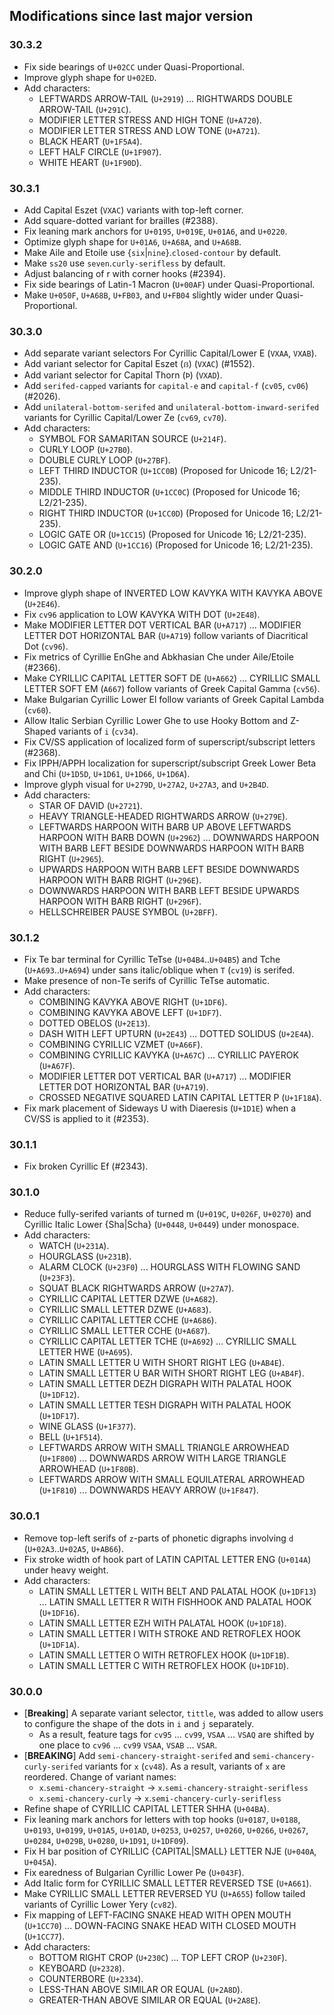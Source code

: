 ## Modifications since last major version

### 30.3.2

* Fix side bearings of `U+02CC` under Quasi-Proportional.
* Improve glyph shape for `U+02ED`.
* Add characters:
  - LEFTWARDS ARROW-TAIL (`U+2919`) ... RIGHTWARDS DOUBLE ARROW-TAIL (`U+291C`).
  - MODIFIER LETTER STRESS AND HIGH TONE (`U+A720`).
  - MODIFIER LETTER STRESS AND LOW TONE (`U+A721`).
  - BLACK HEART (`U+1F5A4`).
  - LEFT HALF CIRCLE (`U+1F907`).
  - WHITE HEART (`U+1F90D`).


### 30.3.1

* Add Capital Eszet (`VXAC`) variants with top-left corner.
* Add square-dotted variant for brailles (#2388).
* Fix leaning mark anchors for `U+0195`, `U+019E`, `U+01A6`, and `U+0220`.
* Optimize glyph shape for `U+01A6`, `U+A68A`, and `U+A68B`.
* Make Aile and Etoile use {`six`|`nine`}.`closed-contour` by default.
* Make `ss20` use `seven`.`curly-serifless` by default.
* Adjust balancing of r with corner hooks (#2394).
* Fix side bearings of Latin-1 Macron (`U+00AF`) under Quasi-Proportional.
* Make `U+050F`, `U+A68B`, `U+FB03`, and `U+FB04` slightly wider under Quasi-Proportional.


### 30.3.0

* Add separate variant selectors For Cyrillic Capital/Lower E (`VXAA`, `VXAB`).
* Add variant selector for Capital Eszet (`ẞ`) (`VXAC`) (#1552).
* Add variant selector for Capital Thorn (`Þ`) (`VXAD`).
* Add `serifed-capped` variants for `capital-e` and `capital-f` (`cv05`, `cv06`) (#2026).
* Add `unilateral-bottom-serifed` and `unilateral-bottom-inward-serifed` variants for Cyrillic Capital/Lower Ze (`cv69`, `cv70`).
* Add characters:
  - SYMBOL FOR SAMARITAN SOURCE (`U+214F`).
  - CURLY LOOP (`U+27B0`).
  - DOUBLE CURLY LOOP (`U+27BF`).
  - LEFT THIRD INDUCTOR (`U+1CC0B`)  (Proposed for Unicode 16; L2/21-235).
  - MIDDLE THIRD INDUCTOR (`U+1CC0C`)  (Proposed for Unicode 16; L2/21-235).
  - RIGHT THIRD INDUCTOR (`U+1CC0D`)  (Proposed for Unicode 16; L2/21-235).
  - LOGIC GATE OR (`U+1CC15`)  (Proposed for Unicode 16; L2/21-235).
  - LOGIC GATE AND (`U+1CC16`)  (Proposed for Unicode 16; L2/21-235).


### 30.2.0

* Improve glyph shape of INVERTED LOW KAVYKA WITH KAVYKA ABOVE (`U+2E46`).
* Fix `cv96` application to LOW KAVYKA WITH DOT (`U+2E48`).
* Make MODIFIER LETTER DOT VERTICAL BAR (`U+A717`) ... MODIFIER LETTER DOT HORIZONTAL BAR (`U+A719`) follow variants of Diacritical Dot (`cv96`).
* Fix metrics of Cyrillie EnGhe and Abkhasian Che under Aile/Etoile (#2366).
* Make CYRILLIC CAPITAL LETTER SOFT DE (`U+A662`) ... CYRILLIC SMALL LETTER SOFT EM (`A667`) follow variants of Greek Capital Gamma (`cv56`).
* Make Bulgarian Cyrillic Lower El follow variants of Greek Capital Lambda (`cv60`).
* Allow Italic Serbian Cyrillic Lower Ghe to use Hooky Bottom and Z-Shaped variants of `i` (`cv34`).
* Fix CV/SS application of localized form of superscript/subscript letters (#2368).
* Fix IPPH/APPH localization for superscript/subscript Greek Lower Beta and Chi (`U+1D5D`, `U+1D61`, `U+1D66`, `U+1D6A`).
* Improve glyph visual for `U+279D`, `U+27A2`, `U+27A3`, and `U+2B4D`.
* Add characters:
  - STAR OF DAVID (`U+2721`).
  - HEAVY TRIANGLE-HEADED RIGHTWARDS ARROW (`U+279E`).
  - LEFTWARDS HARPOON WITH BARB UP ABOVE LEFTWARDS HARPOON WITH BARB DOWN (`U+2962`) ... DOWNWARDS HARPOON WITH BARB LEFT BESIDE DOWNWARDS HARPOON WITH BARB RIGHT (`U+2965`).
  - UPWARDS HARPOON WITH BARB LEFT BESIDE DOWNWARDS HARPOON WITH BARB RIGHT (`U+296E`).
  - DOWNWARDS HARPOON WITH BARB LEFT BESIDE UPWARDS HARPOON WITH BARB RIGHT (`U+296F`).
  - HELLSCHREIBER PAUSE SYMBOL (`U+2BFF`).


### 30.1.2

* Fix Te bar terminal for Cyrillic TeTse (`U+04B4`..`U+04B5`) and Tche (`U+A693`..`U+A694`) under sans italic/oblique when `T` (`cv19`) is serifed.
* Make presence of non-Te serifs of Cyrillic TeTse automatic.
* Add characters:
  - COMBINING KAVYKA ABOVE RIGHT (`U+1DF6`).
  - COMBINING KAVYKA ABOVE LEFT (`U+1DF7`).
  - DOTTED OBELOS (`U+2E13`).
  - DASH WITH LEFT UPTURN (`U+2E43`) ... DOTTED SOLIDUS (`U+2E4A`).
  - COMBINING CYRILLIC VZMET (`U+A66F`).
  - COMBINING CYRILLIC KAVYKA (`U+A67C`) ... CYRILLIC PAYEROK (`U+A67F`).
  - MODIFIER LETTER DOT VERTICAL BAR (`U+A717`) ... MODIFIER LETTER DOT HORIZONTAL BAR (`U+A719`).
  - CROSSED NEGATIVE SQUARED LATIN CAPITAL LETTER P (`U+1F18A`).
* Fix mark placement of Sideways U with Diaeresis (`U+1D1E`) when a CV/SS is applied to it (#2353).


### 30.1.1

* Fix broken Cyrillic Ef (#2343).


### 30.1.0

* Reduce fully-serifed variants of turned m (`U+019C`, `U+026F`, `U+0270`) and Cyrillic Italic Lower {Sha|Scha} (`U+0448`, `U+0449`) under monospace.
* Add characters:
  - WATCH (`U+231A`).
  - HOURGLASS (`U+231B`).
  - ALARM CLOCK (`U+23F0`) ... HOURGLASS WITH FLOWING SAND (`U+23F3`).
  - SQUAT BLACK RIGHTWARDS ARROW (`U+27A7`).
  - CYRILLIC CAPITAL LETTER DZWE (`U+A682`).
  - CYRILLIC SMALL LETTER DZWE (`U+A683`).
  - CYRILLIC CAPITAL LETTER CCHE (`U+A686`).
  - CYRILLIC SMALL LETTER CCHE (`U+A687`).
  - CYRILLIC CAPITAL LETTER TCHE (`U+A692`) ... CYRILLIC SMALL LETTER HWE (`U+A695`).
  - LATIN SMALL LETTER U WITH SHORT RIGHT LEG (`U+AB4E`).
  - LATIN SMALL LETTER U BAR WITH SHORT RIGHT LEG (`U+AB4F`).
  - LATIN SMALL LETTER DEZH DIGRAPH WITH PALATAL HOOK (`U+1DF12`).
  - LATIN SMALL LETTER TESH DIGRAPH WITH PALATAL HOOK (`U+1DF17`).
  - WINE GLASS (`U+1F377`).
  - BELL (`U+1F514`).
  - LEFTWARDS ARROW WITH SMALL TRIANGLE ARROWHEAD (`U+1F800`) ... DOWNWARDS ARROW WITH LARGE TRIANGLE ARROWHEAD (`U+1F80B`).
  - LEFTWARDS ARROW WITH SMALL EQUILATERAL ARROWHEAD (`U+1F810`) ... DOWNWARDS HEAVY ARROW (`U+1F847`).


### 30.0.1

* Remove top-left serifs of `z`-parts of phonetic digraphs involving `d` (`U+02A3`..`U+02A5`, `U+AB66`).
* Fix stroke width of hook part of LATIN CAPITAL LETTER ENG (`U+014A`) under heavy weight.
* Add characters:
  - LATIN SMALL LETTER L WITH BELT AND PALATAL HOOK (`U+1DF13`) ... LATIN SMALL LETTER R WITH FISHHOOK AND PALATAL HOOK (`U+1DF16`).
  - LATIN SMALL LETTER EZH WITH PALATAL HOOK (`U+1DF18`).
  - LATIN SMALL LETTER I WITH STROKE AND RETROFLEX HOOK (`U+1DF1A`).
  - LATIN SMALL LETTER O WITH RETROFLEX HOOK (`U+1DF1B`).
  - LATIN SMALL LETTER C WITH RETROFLEX HOOK (`U+1DF1D`).


### 30.0.0

* \[**Breaking**\] A separate variant selector, `tittle`, was added to allow users to configure the shape of the dots in `i` and `j` separately.
  - As a result, feature tags for `cv95` ... `cv99`, `VSAA` ... `VSAQ` are shifted by one place to `cv96` ... `cv99` `VSAA`, `VSAB` ... `VSAR`.
* \[**BREAKING**\] Add `semi-chancery-straight-serifed` and `semi-chancery-curly-serifed` variants for `x` (`cv48`). As a result, variants of `x` are reordered. Change of variant names:
  - `x`.`semi-chancery-straight` → `x`.`semi-chancery-straight-serifless`
  - `x`.`semi-chancery-curly` → `x`.`semi-chancery-curly-serifless`
* Refine shape of CYRILLIC CAPITAL LETTER SHHA (`U+04BA`).
* Fix leaning mark anchors for letters with top hooks (`U+0187`, `U+0188`, `U+0193`, `U+0199`, `U+01A5`, `U+01AD`, `U+0253`, `U+0257`, `U+0260`, `U+0266`, `U+0267`, `U+0284`, `U+029B`, `U+0280`, `U+1D91`, `U+1DF09`).
* Fix H bar position of CYRILLIC {CAPITAL|SMALL} LETTER NJE (`U+040A`, `U+045A`).
* Fix earedness of Bulgarian Cyrillic Lower Pe (`U+043F`).
* Add Italic form for CYRILLIC SMALL LETTER REVERSED TSE (`U+A661`).
* Make CYRILLIC SMALL LETTER REVERSED YU (`U+A655`) follow tailed variants of Cyrillic Lower Yery (`cv82`).
* Fix mapping of LEFT-FACING SNAKE HEAD WITH OPEN MOUTH (`U+1CC70`) ... DOWN-FACING SNAKE HEAD WITH CLOSED MOUTH (`U+1CC77`).
* Add characters:
  - BOTTOM RIGHT CROP (`U+230C`) ... TOP LEFT CROP (`U+230F`).
  - KEYBOARD (`U+2328`).
  - COUNTERBORE (`U+2334`).
  - LESS-THAN ABOVE SIMILAR OR EQUAL (`U+2A8D`).
  - GREATER-THAN ABOVE SIMILAR OR EQUAL (`U+2A8E`).

